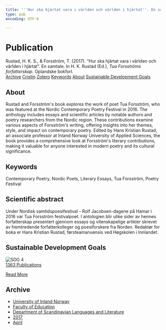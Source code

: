 ```yaml
---
title: '''Hur ska hjärtat vara i världen och världen i hjärtat''. En samtale'
type: pub
encoding: UTF-8

---
```

<h1>Publication</h1>
<article id="csl-bib-container-QLBGWFBG" class="csl-bib-container">
  <div class="csl-bib-body"> <div class="csl-entry">Rustad, H. K. S., &#38; Forsström, T. (2017). “Hur ska hjärtat vara i världen och världen i hjärtat”. En samtale. In H. K. Rustad (Ed.), <i>Tua Forsströms forfatterskap</i>. Oplandske bokforl.</div> </div>
  <div class="csl-bib-buttons">
    <a href="#taxonomy-article-QLBGWFBG" alt="archive" class="csl-bib-button">Archive</a>
    <a href="https://app.cristin.no/results/show.jsf?id=1464401" alt="Cristin" class="csl-bib-button">Cristin</a>
    <a href="http://zotero.org/groups/5881554/items/QLBGWFBG" alt="Zotero" class="csl-bib-button">Zotero</a>
    <a href="#keywords-article-QLBGWFBG" alt="keywords" class="csl-bib-button">Keywords</a>
    <a href="#about-article-QLBGWFBG" alt="about_pub" class="csl-bib-button">About</a>
    <a href="#sdg-article-QLBGWFBG" alt="sdg" class="csl-bib-button">Sustainable Development Goals</a>
  </div>
  <div id="csl-bib-meta-container-QLBGWFBG"></div>
</article>
<div id="csl-bib-meta-QLBGWFBG" class="csl-bib-meta">
  <article id="about-article-QLBGWFBG" class="about_pub-article">
    <h1>About</h1>
    Rustad and Forsström's book explores the work of poet Tua Forsström, who was featured at the Nordic Contemporary Poetry Festival in 2016. The anthology includes essays and scientific articles by notable authors and poetry researchers from the Nordic region. These contributions examine various aspects of Forsström's writing, offering insights into her themes, style, and impact on contemporary poetry. Edited by Hans Kristian Rustad, an associate professor at Inland Norway University of Applied Sciences, the book provides a comprehensive look at Forsström's literary contributions, making it valuable for anyone interested in modern poetry and its cultural significance.
  </article>
  <article id="keywords-article-QLBGWFBG" class="keywords-article">
    <h1>Keywords</h1>
    Contemporary Poetry, Nordic Poets, Literary Essays, Tua Forsström, Poetry Festival
  </article>
  <article id="abstract-article-QLBGWFBG" class="abstract-article">
    <h1>Scientific abstract</h1>
    Under Nordisk samtidspoesifestival - Rolf Jacobsen-dagene på Hamar i 2016 var Tua Forsström festivalpoet. I antologien blir ulike sider av hennes forfatterskap presentert gjennom essays og vitenskapelige artikler skrevet av fremtredende forfatterkolleger og poesiforskere fra Norden. Redaktør for boka er Hans Kristian Rustad, førsteamanuensis ved Høgskolen i Innlandet.
  </article>
  <article id="sdg-article-QLBGWFBG" class="sdg-article">
    <h1>Sustainable Development Goals</h1>
    <div class="sdg-container"><div id="sdg4" class="sdg">
        <img src="{{< params subfolder >}}images/sdg/sdg04_en.png" class="image" alt="SDG 4">
        <div class="sdg-overlay">
          <a href="{{< params subfolder >}}en/archive/?sdg=4#archive" class="sdg-publication-count"><span>1363</span> Publications</a>
          <p><a href="https://sdgs.un.org/goals/goal4" class="sdg-read-more">Read More</a></p>
        </div>
      </div></div>
  </article>
  <article id="taxonomy-article-QLBGWFBG" class="taxonomy-article">
    <h1>Archive</h1>
    <ul>
      <li><a href="{{< params subfolder >}}en/archive/?key=3DCRN523">University of Inland Norway</a></li>
      <li><a href="{{< params subfolder >}}en/archive/?key=WYNZA47F">Faculty of Education</a></li>
      <li><a href="{{< params subfolder >}}en/archive/?key=T9U6ILTU">Department of Scandinavian Languages and Literature</a></li>
      <li><a href="{{< params subfolder >}}en/archive/?key=ZXPJXTL9">2017</a></li>
      <li><a href="{{< params subfolder >}}en/archive/?key=Y8Z5G3TS">April</a></li>
    </ul>
  </article>
</div>

